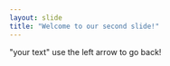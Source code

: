```yaml
---
layout: slide
title: "Welcome to our second slide!"
---
```

"your text"
use the left arrow to go back!
